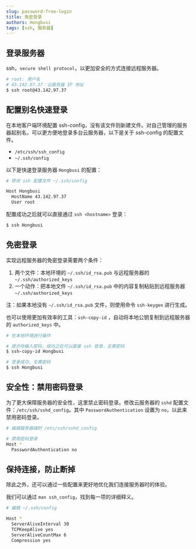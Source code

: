 ```yaml
---
slug: password-free-login
title: 免密登录
authors: Hongbusi
tags: [ssh, 服务器]
---
```


## 登录服务器

ssh，`secure shell protocol`，以更加安全的方式连接远程服务器。

``` bash
# root: 用户名
# 43.142.97.37：云服务器 IP 地址
$ ssh root@43.142.97.37
```

## 配置别名快速登录

在本地客户端环境配置 ssh-config，没有该文件则新建文件。对自己管理的服务器起别名，可以更方便地登录多台云服务器，以下是关于 ssh-config 的配置文件。

- `/etc/ssh/ssh_config`
- `~/.ssh/config`

以下是快速登录服务器 `Hongbusi` 的配置：

``` bash
# 修改 ssh 配置文件 ~/.ssh/config

Host Hongbusi
  HostName 43.142.97.37
  User root
```

配置成功之后就可以直接通过 `ssh <hostname>` 登录：

``` bash
$ ssh Hongbusi
```

## 免密登录

实现远程服务器的免密登录需要两个条件：

1. 两个文件：本地环境的 `~/.ssh/id_rsa.pub` 与远程服务器的 `~/.ssh/authorized_keys`
2. 一个动作：把本地文件  `~/.ssh/id_rsa.pub` 中的内容复制粘贴到远程服务器 `~/.ssh/authorized_keys`

注：如果本地没有 `~/.ssh/id_rsa.pub` 文件，则使用命令 `ssh-keygen` 进行生成。

也可以使用更加有效率的工具：`ssh-copy-id` ，自动将本地公钥复制到远程服务器的 `authorized_keys` 中。

``` bash
# 在本地环境进行操作

# 提示你输入密码，成功之后可以直接 ssh 登录，无需密码
$ ssh-copy-id Hongbusi

# 登录成功，无需密码
$ ssh Hongbusi
```

## 安全性：禁用密码登录

为了更大保障服务器的安全性，这里禁止密码登录。修改云服务器的 `sshd` 配置文件：`/etc/ssh/sshd_config`。其中 `PasswordAuthentication` 设置为 `no`，以此来禁用密码登录。

``` bash
# 编辑服务器端的 /etc/ssh/sshd_config

# 禁用密码登录
Host *
  PasswordAuthentication no
```

## 保持连接，防止断掉

除此之外，还可以通过一些配置来更好地优化我们连接服务器时的体验。

我们可以通过 `man ssh_config`，找到每一项的详细释义。

``` bash
# 编辑 ~/.ssh/config

Host *
  ServerAliveInterval 30
  TCPKeepAlive yes
  ServerAliveCountMax 6
  Compression yes
```
